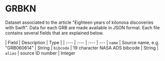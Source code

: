 # GRBKN
Dataset associated to the article "Eighteen years of kilonova discoveries with Swift". Data for each GRB are made available in JSON format. Each file contains several fields that are explained below.

| Field | Description | Type |
| :--- | :--- | :--- | ---
| `name` | Source name, e.g. "GRB060614" | String 
| `bibcode` | 19 character NASA ADS bibcode | String 
| `alias` | source ID number  | Integer 


